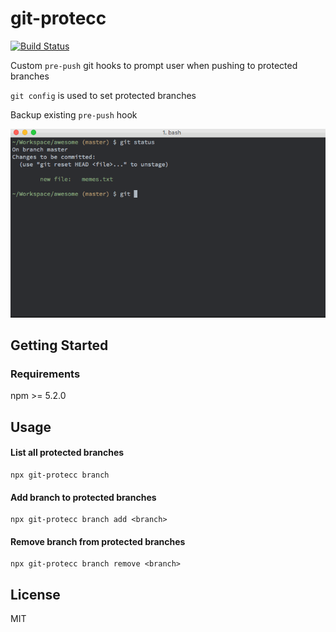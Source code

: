 # git-protecc

[![Build Status](https://travis-ci.org/dcrtantuco/git-protecc.svg?branch=master)](https://travis-ci.org/dcrtantuco/git-protecc)

Custom `pre-push` git hooks to prompt user when pushing to protected branches

`git config` is used to set protected branches

Backup existing `pre-push` hook

![sample](demo.gif)

## Getting Started

### Requirements

npm >= 5.2.0

## Usage

#### List all protected branches

```
npx git-protecc branch
```

#### Add branch to protected branches

```
npx git-protecc branch add <branch>
```

#### Remove branch from protected branches

```
npx git-protecc branch remove <branch>
```

## License

MIT
